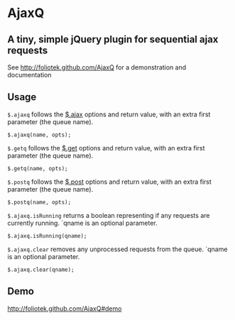 # AjaxQ
## A tiny, simple jQuery plugin for sequential ajax requests

See http://foliotek.github.com/AjaxQ for a demonstration and documentation

## Usage

`$.ajaxq` follows the [$.ajax](http://api.jquery.com/jQuery.ajax/) options and return value, with an extra first parameter (the queue name).

    $.ajaxq(name, opts);
    
`$.getq` follows the [$.get](http://api.jquery.com/jQuery.get/) options and return value, with an extra first parameter (the queue name).

    $.getq(name, opts);
    
`$.postq` follows the [$.post](http://api.jquery.com/jQuery.post/) options and return value, with an extra first parameter (the queue name).

    $.postq(name, opts);
    
`$.ajaxq.isRunning` returns a boolean representing if any requests are currently running.  `qname is an optional parameter.

    $.ajaxq.isRunning(qname);

`$.ajaxq.clear` removes any unprocessed requests from the queue.  `qname is an optional parameter.

	$.ajaxq.clear(qname);
    
## Demo

http://foliotek.github.com/AjaxQ#demo

